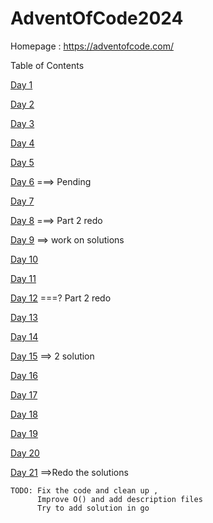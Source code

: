 # AdventOfCode2024

Homepage : https://adventofcode.com/

Table of Contents

[Day 1](/day%201/) 

[Day 2](/day%202/) 

[Day 3](/day%203/)

[Day 4](/day%204/)

[Day 5](/day%205/)

[Day 6](/day%206/)  ===> Pending

[Day 7](/day%207/)

[Day 8](/day%208/) ===> Part 2 redo

[Day 9](/day%209/) ==> work on solutions

[Day 10](/day%2010/)

[Day 11](/day%2011/)

[Day 12](/day%2012/) ===? Part 2 redo

[Day 13](/day%2013/)

[Day 14](/day%2014/)

[Day 15](/day%2015/) ==> 2 solution

[Day 16](/day%2016/)

[Day 17](/day%2017/)

[Day 18](/day%2018/)

[Day 19](/day%2019/)

[Day 20](/day%2020/)

[Day 21](/day%2021/) ==>Redo the solutions
```
TODO: Fix the code and clean up , 
      Improve O() and add description files
	  Try to add solution in go